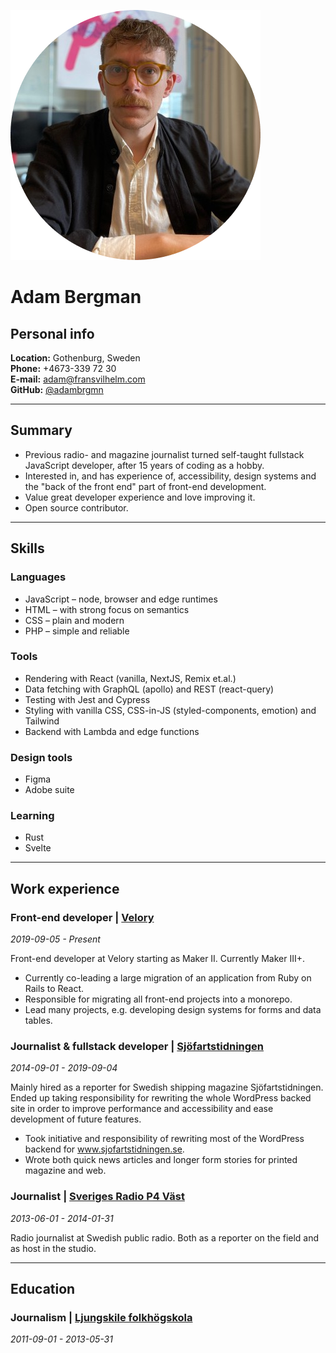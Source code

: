 ![Profile](./assets/profile.png)

# Adam Bergman

## Personal info

**Location:** Gothenburg, Sweden<br />
**Phone:** +4673-339 72 30<br />
**E-mail:** adam@fransvilhelm.com<br />
**GitHub:** [@adambrgmn](https://github.com/adambrgmn)

---

## Summary

- Previous radio- and magazine journalist turned self-taught fullstack JavaScript developer, after 15 years of coding as a hobby.
- Interested in, and has experience of, accessibility, design systems and the "back of the front end" part of front-end development.
- Value great developer experience and love improving it.
- Open source contributor.

---

## Skills

### Languages

- JavaScript – node, browser and edge runtimes
- HTML – with strong focus on semantics
- CSS – plain and modern
- PHP – simple and reliable

### Tools

- Rendering with React (vanilla, NextJS, Remix et.al.)
- Data fetching with GraphQL (apollo) and REST (react-query)
- Testing with Jest and Cypress
- Styling with vanilla CSS, CSS-in-JS (styled-components, emotion) and Tailwind
- Backend with Lambda and edge functions

### Design tools

- Figma
- Adobe suite

### Learning

- Rust
- Svelte

---

## Work experience

### Front-end developer | [Velory](https://www.velory.com/)

_2019-09-05 - Present_

Front-end developer at Velory starting as Maker II. Currently Maker III+.

- Currently co-leading a large migration of an application from Ruby on Rails to React.
- Responsible for migrating all front-end projects into a monorepo.
- Lead many projects, e.g. developing design systems for forms and data tables.

### Journalist & fullstack developer | [Sjöfartstidningen](https://www.sjofartstidningen.se/)

_2014-09-01 - 2019-09-04_

Mainly hired as a reporter for Swedish shipping magazine Sjöfartstidningen. Ended up taking responsibility for rewriting the whole WordPress backed site in order to improve performance and accessibility and ease development of future features.

- Took initiative and responsibility of rewriting most of the WordPress backend for www.sjofartstidningen.se.
- Wrote both quick news articles and longer form stories for printed magazine and web.

### Journalist | [Sveriges Radio P4 Väst](https://sverigesradio.se/vast)

_2013-06-01 - 2014-01-31_

Radio journalist at Swedish public radio. Both as a reporter on the field and as host in the studio.

---

## Education

### Journalism | [Ljungskile folkhögskola](https://www.ljungskile.org/)

_2011-09-01 - 2013-05-31_


